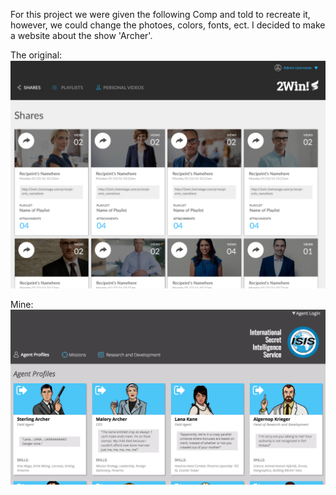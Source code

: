 For this project we were given the following Comp and told to recreate it, however, we could change the photoes, colors, fonts, ect. I decided to make a website about the show 'Archer'.

The original:
<img src="StaticComp2-original.png">

Mine:
<img src="StaticComp2-Mine.png">
